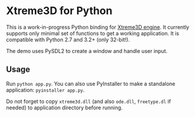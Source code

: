 Xtreme3D for Python
===================
This is a work-in-progress Python binding for [Xtreme3D engine](https://github.com/xtreme3d/xtreme3d). It currently supports only minimal set of functions to get a working application. It is compatible with Python 2.7 and 3.2+ (only 32-bit!).

The demo uses PySDL2 to create a window and handle user input. 

Usage
-----
Run `python app.py`. You can also use PyInstaller to make a standalone application: `pyinstaller app.py`.

Do not forget to copy `xtreme3d.dll` (and also `ode.dll`, `freetype.dl` if needed) to application directory before running.
